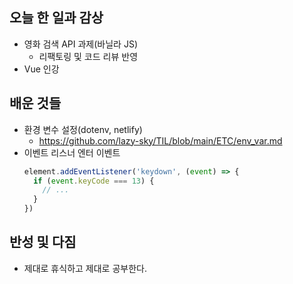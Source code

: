 ## 오늘 한 일과 감상
- 영화 검색 API 과제(바닐라 JS)
  - 리팩토링 및 코드 리뷰 반영
- Vue 인강

## 배운 것들
- 환경 변수 설정(dotenv, netlify)
  - https://github.com/lazy-sky/TIL/blob/main/ETC/env_var.md
- 이벤트 리스너 엔터 이벤트
    ```jsx
    element.addEventListener('keydown', (event) => {
      if (event.keyCode === 13) {
        // ...
      }
    })
    ```

## 반성 및 다짐

- 제대로 휴식하고 제대로 공부한다.
